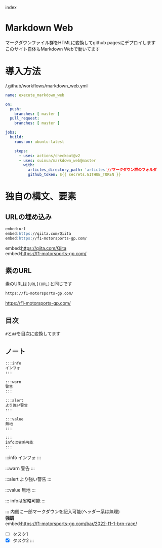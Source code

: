 index
# Markdown Web
マークダウンファイル群をHTMLに変換してgithub pagesにデプロイします  
このサイト自体もMarkdown Webで動いてます  

# 導入方法
/.github/workflows/markdown_web.yml
```yaml
name: execute_markdown_web

on:
  push:
    branches: [ master ]
  pull_request:
    branches: [ master ]

jobs:
  build:
    runs-on: ubuntu-latest

    steps:
      - uses: actions/checkout@v2
      - uses: suinua/markdown_web@master
        with:
          articles_directory_path: 'articles'//マークダウン群のフォルダ
          github_token: ${{ secrets.GITHUB_TOKEN }}
```

# 独自の構文、要素
## URLの埋め込み
```markdown
embed:url
embed:https://qiita.com/Qiita
embed:https://f1-motorsports-gp.com/
```
embed:https://qiita.com/Qiita  
embed:https://f1-motorsports-gp.com/
## 素のURL
素のURLは`[URL](URL)`と同じです
```markdown
https://f1-motorsports-gp.com/
```
https://f1-motorsports-gp.com/
## 目次
`#`と`##`を目次に変換してます

## ノート
```markdown
:::info
インフォ
:::

:::warn
警告
:::

:::alert
より強い警告
:::

:::value
無地
:::

:::
infoは省略可能
:::
```

:::info
インフォ
:::

:::warn
警告
:::

:::alert
より強い警告
:::

:::value
無地
:::

:::
infoは省略可能
:::

:::
内側に一部マークダウンを記入可能(ヘッダー系は無理)  
**強調**  
embed:https://f1-motorsports-gp.com/bar/2022-f1-1-brn-race/  
- [ ] タスク1
- [x] タスク2
:::